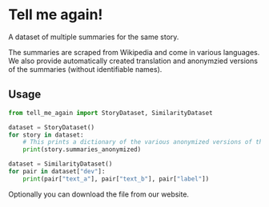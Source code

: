 # Tell me again!

A dataset of multiple summaries for the same story.

The summaries are scraped from Wikipedia and come in various languages.
We also provide automatically created translation and anonymzied versions of the summaries (without identifiable names).

## Usage
```python
from tell_me_again import StoryDataset, SimilarityDataset

dataset = StoryDataset()
for story in dataset:
    # This prints a dictionary of the various anonymized versions of the story
    print(story.summaries_anonymized)

dataset = SimilarityDataset()
for pair in dataset["dev"]:
    print(pair["text_a"], pair["text_b"], pair["label"])
```

Optionally you can download the file from our website.
